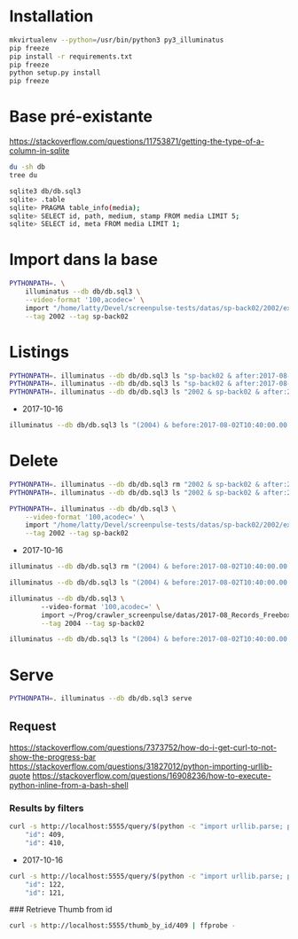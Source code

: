 # Installation

```bash
mkvirtualenv --python=/usr/bin/python3 py3_illuminatus
pip freeze
pip install -r requirements.txt
pip freeze
python setup.py install 
pip freeze
```

# Base pré-existante

https://stackoverflow.com/questions/11753871/getting-the-type-of-a-column-in-sqlite

```bash
du -sh db
tree du
```

```bash
sqlite3 db/db.sql3
sqlite> .table
sqlite> PRAGMA table_info(media);
sqlite> SELECT id, path, medium, stamp FROM media LIMIT 5;
sqlite> SELECT id, meta FROM media LIMIT 1;
```

# Import dans la base

```bash
PYTHONPATH=. \
    illuminatus --db db/db.sql3 \
	--video-format '100,acodec=' \
	import "/home/latty/Devel/screenpulse-tests/datas/sp-back02/2002/extract_2002_20170802_103*.mp4" \
	--tag 2002 --tag sp-back02
```

# Listings

```bash
PYTHONPATH=. illuminatus --db db/db.sql3 ls "sp-back02 & after:2017-08-02T10:30:00.00 & before:2017-08-02T10:40:00.00"
PYTHONPATH=. illuminatus --db db/db.sql3 ls "sp-back02 & after:2017-08-02T10:30:00.00 & before:2017-08-02T10:40:00.00" --order tag
PYTHONPATH=. illuminatus --db db/db.sql3 ls "2002 & sp-back02 & after:2017-08-02T10:30:00.00 & before:2017-08-02T10:40:00.00" --order tag
```

- 2017-10-16
```bash
illuminatus --db db/db.sql3 ls "(2004) & before:2017-08-02T10:40:00.00 & after:2017-08-02T10:30:00.00"
```

# Delete

```bash
PYTHONPATH=. illuminatus --db db/db.sql3 rm "2002 & sp-back02 & after:2017-08-02T10:30:00.00 & before:2017-08-02T10:40:00.00"
PYTHONPATH=. illuminatus --db db/db.sql3 ls "2002 & sp-back02 & after:2017-08-02T10:30:00.00 & before:2017-08-02T10:40:00.00" --order tag

PYTHONPATH=. illuminatus --db db/db.sql3 \
	--video-format '100,acodec=' \
	import "/home/latty/Devel/screenpulse-tests/datas/sp-back02/2002/extract_2002_20170802_103*.mp4" \
	--tag 2002 --tag sp-back02
```

- 2017-10-16

```bash
illuminatus --db db/db.sql3 rm "(2004) & before:2017-08-02T10:40:00.00 & after:2017-08-02T10:30:00.00"

illuminatus --db db/db.sql3 ls "(2004) & before:2017-08-02T10:40:00.00 & after:2017-08-02T10:30:00.00"

illuminatus --db db/db.sql3 \                                                                         
        --video-format '100,acodec=' \
        import ~/Prog/crawler_screenpulse/datas/2017-08_Records_Freebox/France2/raw/sp-back02/2004/extract_2002_20170802_103*.mp4 \
        --tag 2004 --tag sp-back02

illuminatus --db db/db.sql3 ls "(2004) & before:2017-08-02T10:40:00.00 & after:2017-08-02T10:30:00.00"
```

# Serve

```bash
PYTHONPATH=. illuminatus --db db/db.sql3 serve
```

## Request

https://stackoverflow.com/questions/7373752/how-do-i-get-curl-to-not-show-the-progress-bar
https://stackoverflow.com/questions/31827012/python-importing-urllib-quote
https://stackoverflow.com/questions/16908236/how-to-execute-python-inline-from-a-bash-shell

### Results by filters

```bash
curl -s http://localhost:5555/query/$(python -c "import urllib.parse; print(urllib.parse.quote('2002 & after:2017-08-02T10:30:00.00 & before:2017-08-02T10:40:00.00'))") | grep "\"id\""
	"id": 409, 
    "id": 410,
```

- 2017-10-16

```bash
curl -s http://localhost:5555/query/$(python -c "import urllib.parse; print(urllib.parse.quote('2004 & after:2017-08-02T10:30:00.00 & before:2017-08-02T10:40:00.00'))") | grep "\"id\""
    "id": 122,    
    "id": 121,
```
 
### Retrieve Thumb from id

```bash
curl -s http://localhost:5555/thumb_by_id/409 | ffprobe -
```